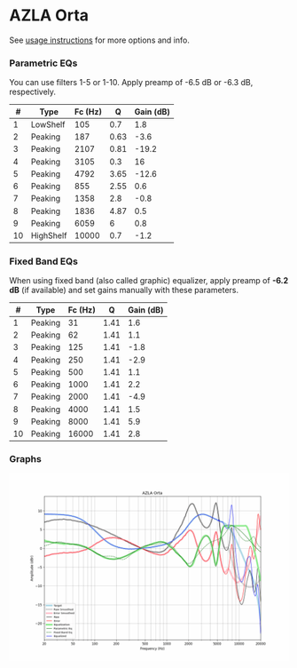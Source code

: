 # AZLA Orta
See [usage instructions](https://github.com/jaakkopasanen/AutoEq#usage) for more options and info.

### Parametric EQs
You can use filters 1-5 or 1-10. Apply preamp of -6.5 dB or -6.3 dB, respectively.

|   # | Type      |   Fc (Hz) |    Q |   Gain (dB) |
|-----|-----------|-----------|------|-------------|
|   1 | LowShelf  |       105 | 0.7  |         1.8 |
|   2 | Peaking   |       187 | 0.63 |        -3.6 |
|   3 | Peaking   |      2107 | 0.81 |       -19.2 |
|   4 | Peaking   |      3105 | 0.3  |        16   |
|   5 | Peaking   |      4792 | 3.65 |       -12.6 |
|   6 | Peaking   |       855 | 2.55 |         0.6 |
|   7 | Peaking   |      1358 | 2.8  |        -0.8 |
|   8 | Peaking   |      1836 | 4.87 |         0.5 |
|   9 | Peaking   |      6059 | 6    |         0.8 |
|  10 | HighShelf |     10000 | 0.7  |        -1.2 |

### Fixed Band EQs
When using fixed band (also called graphic) equalizer, apply preamp of **-6.2 dB** (if available) and set gains manually with these parameters.

|   # | Type    |   Fc (Hz) |    Q |   Gain (dB) |
|-----|---------|-----------|------|-------------|
|   1 | Peaking |        31 | 1.41 |         1.6 |
|   2 | Peaking |        62 | 1.41 |         1.1 |
|   3 | Peaking |       125 | 1.41 |        -1.8 |
|   4 | Peaking |       250 | 1.41 |        -2.9 |
|   5 | Peaking |       500 | 1.41 |         1.1 |
|   6 | Peaking |      1000 | 1.41 |         2.2 |
|   7 | Peaking |      2000 | 1.41 |        -4.9 |
|   8 | Peaking |      4000 | 1.41 |         1.5 |
|   9 | Peaking |      8000 | 1.41 |         5.9 |
|  10 | Peaking |     16000 | 1.41 |         2.8 |

### Graphs
![](./AZLA%20Orta.png)
